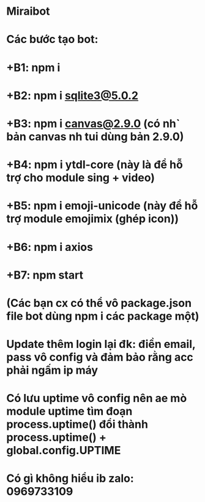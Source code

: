 # Miraibot
# Các bước tạo bot:
# +B1: npm i
# +B2: npm i sqlite3@5.0.2
# +B3: npm i canvas@2.9.0 (có nh` bản canvas nh tui dùng bản 2.9.0)
# +B4: npm i ytdl-core (này là để hỗ trợ cho module sing + video)
# +B5: npm i emoji-unicode (này để hỗ trợ module emojimix (ghép icon))
# +B6: npm i axios
# +B7: npm start
# (Các bạn cx có thể vô package.json file bot dùng npm i các package một)
#
# Update thêm login lại đk: điền email, pass vô config và đảm bảo rằng acc phải ngấm ip máy
# Có lưu uptime vô config nên ae mò module uptime tìm đoạn process.uptime() đổi thành process.uptime() + global.config.UPTIME
# Có gì không hiểu ib zalo: 0969733109
